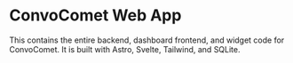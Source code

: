 # ConvoComet Web App

This contains the entire backend, dashboard frontend, and widget code for ConvoComet. It is built with Astro, Svelte, Tailwind, and SQLite.
